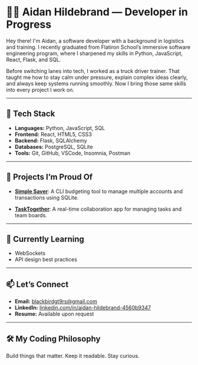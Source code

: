 # 🧑‍💻 Aidan Hildebrand — Developer in Progress

Hey there! I'm Aidan, a software developer with a background in logistics and training. I recently graduated from Flatiron School’s immersive software engineering program, where I sharpened my skills in Python, JavaScript, React, Flask, and SQL.

Before switching lanes into tech, I worked as a truck driver trainer. That taught me how to stay calm under pressure, explain complex ideas clearly, and always keep systems running smoothly. Now I bring those same skills into every project I work on.

---

## 🔧 Tech Stack
- **Languages:** Python, JavaScript, SQL
- **Frontend:** React, HTML5, CSS3
- **Backend:** Flask, SQLAlchemy
- **Databases:** PostgreSQL, SQLite
- **Tools:** Git, GitHub, VSCode, Insomnia, Postman

---

## 🚀 Projects I’m Proud Of
- [**Simple Saver**](https://github.com/Ahildebr/phase-3-final-project): A CLI budgeting tool to manage multiple accounts and transactions using SQLite.

- [**TaskTogether**](https://github.com/Ahildebr/TaskTogether): A real-time collaboration app for managing tasks and team boards.

---

## 🌱 Currently Learning  
- WebSockets  
- API design best practices  


---

## 📫 Let’s Connect
- **Email:** blackbirdgt9rs@gmail.com  
- **LinkedIn:** [linkedin.com/in/aidan-hildebrand-4560b9347](https://www.linkedin.com/in/aidan-hildebrand-4560b9347)  
- **Resume:** Available upon request

---

## 🛠 My Coding Philosophy
Build things that matter. Keep it readable. Stay curious.
